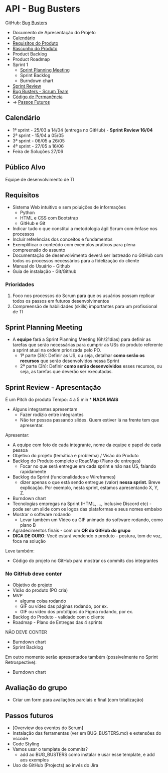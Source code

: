 # API - Bug Busters

GitHub: [Bug Busters](https://github.com/Fatec-Bug-Busters)

- Documento de Apresentação do Projeto
- [Calendário](#calendário)
- [Requisitos do Produto](#requisitos)
- [Rascunho do Produto](./RASCUNHO_PRODUTO.md)
- Product Backlog
- Product Roadmap
- Sprint 1
  - [Sprint Planning Meeting](./Reunioes/Sprint-1-planning-meeting.md)
  - Sprint Backlog
  - Burndown chart
- [Sprint Review](#sprint-review---apresentação)
- [Bug Busters - Scrum Team](./BUG_BUSTERS.md)
- [Código de Permanência](./CODE_OF_CONDUCT.md)
- -> [Passos Futuros](#passos-futuros)

## Calendário

- 1ª sprint - 25/03 a 14/04 (entrega no GitHub) - **Sprint Review 16/04**
- 2ª sprint - 15/04 a 05/05
- 3ª sprint - 06/05 a 26/05
- 4ª sprint - 27/05 a 16/06
- Feira de Soluções 27/06

## Público Alvo

Equipe de desenvolvimento de TI

## Requisitos

- Sistema Web intuitivo e sem poluições de informações
  - Python
  - HTML e CSS com Bootstrap
  - GitHub e Git
- Indicar tudo o que constitui a metodologia ágil Scrum com ênfase nos processos
- Incluir referências dos conceitos e fundamentos
- Exemplificar o conteúdo com exemplos práticos para plena compreensão do assunto
- Documentação de desenvolvimento deverá ser lastreado no GitHub com todos os processos necessários para a fidelização do cliente
- Manual do Usuário - Github
- Guia de instalação - Git/Github

### Prioridades

1. Foco nos processos do Scrum para que os usuários possam replicar todos os passos em futuros desenvolvimentos
2. Compreensão de habilidades (skills) importantes para um profissional de TI

## Sprint Planning Meeting

- A **equipe** fará a Sprint Planning Meeting (6h/21dias) para definir as tarefas que serão necessárias para cumprir as USs do produto referente a sprint atual na ordem priorizada pelo PO.
  - 1ª parte (3h): Definir as US, ou seja, detalhar **como serão os recursos** que serão desenvolvidos nessa Sprint
  - 2ª parte (3h): Definir **como serão desenvolvidos** esses recursos, ou seja, as tarefas que deverão ser executadas.

## Sprint Review - Apresentação

É um Pitch do produto
Tempo: 4 a 5 min * **NADA MAIS**

- Alguns integrantes apresentam
  - Fazer rodízio entre integrantes
  - Não ter pessoa passando slides. Quem estiver lá na frente tem que apresentar.

Apresentar:

- A equipe com foto de cada integrante, nome da equipe e papel de cada pessoa
- Objetivo do projeto (temática e problema) / Visão do Produto
- Backlog do Produto completo e RoadMap (Plano de entregas)
  - Focar no que será entregue em cada sprint e não nas US, falando rapidamente
- Backlog da Sprint (funcionalidades e Wireframes)
  - dizer apenas o que está sendo entregue (valor) **nessa sprint**. Breve explicação. Por exemplo, nesta sprint, estamos apresentando X, Y, Z.
- Burndown chart
- Tecnologias empregas na Sprint (HTML, ..., inclusive Discord etc) - pode ser um slide com os logos das plataformas e seus nomes embaixo
- Mostrar o software rodando
  - Levar também um Vídeo ou GIF animado do software rodando, como plano B
- Agradecimentos finais - com um **QR do GitHub do grupo**
- **DICA DE OURO**: Você estará vendendo o produto - postura, tom de voz, foca na solução

Leve também:

- Código do projeto no GitHub para mostrar os commits dos integrantes

### No GitHub deve conter

- Objetivo do projeto
- Visão do produto (PO cria)
- MVP
  - alguma coisa rodando
  - GIF ou vídeo das páginas rodando, por ex.
  - GIF ou vídeo dos protótipos do Figma rodando, por ex.
- Backlog do Produto - validado com o cliente
- Roadmap - Plano de Entregas das 4 sprints

NÃO DEVE CONTER

- Burndown chart
- Sprint Backlog

Em outro momento serão apresentados também  (possivelmente no Sprint Retrospective):

- Burndown chart

## Avaliação do grupo

- Criar um form para avaliações parciais e final (com totalização)

## Passos futuros

- [Overview dos eventos do Scrum]
- Instalação das ferramentas (ver em BUG_BUSTERS.md) e extensões do vscode
- Code Styling
- Vamos usar o template de commits?
  - add ao BUG_BUSTERS como instalar e usar esse template, e add aos exemplos
- Uso do GitHub (Projects) ao invés do Jira
